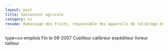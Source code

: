 ```yaml
---
layout: post
title: Saisonnier agricole
category: cv
resume: Ramassage des fruits, responsable des appareils de calibrage des fruits (cerises et abricots). Préparation des commandes et livraisons. Tailleur des arbres aprés la récolte.
---
```

type=cv-emplois
Fin le 08-2007
Cueilleur calibreur expéditeur livreur tailleur